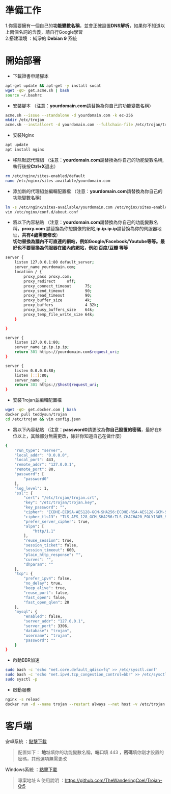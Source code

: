 # 準備工作
1.你需要擁有一個自己的**功能變數名稱**，並會正確設置**DNS解析**，如果你不知道以上兩個名詞的含義，請自行Google學習     
2.搭建環境 ：純淨的 **Debian 9** 系統

# 開始部署
- 下載證書申請腳本
```bash
apt-get update && apt-get -y install socat         
wget -qO- get.acme.sh | bash       
source ~/.bashrc
```
- 安裝腳本 （注意：**yourdomain.com**請替換為你自己的功能變數名稱）
```bash
acme.sh --issue --standalone -d yourdomain.com -k ec-256
mkdir /etc/trojan
acme.sh --installcert -d yourdomain.com --fullchain-file /etc/trojan/trojan.crt --key-file /etc/trojan/trojan.key --ecc
```
- 安裝Nginx
```bash
apt update
apt install nginx
```
- 移除默認代理組 （注意：**yourdomain.com**請替換為你自己的功能變數名稱,執行後按**Ctrl+X**退出）
```bash
rm /etc/nginx/sites-enabled/default
nano /etc/nginx/sites-available/yourdomain.com
```
- 添加新的代理組並編輯配置檔 （注意：**yourdomain.com**請替換為你自己的功能變數名稱）
```bash
ln -s /etc/nginx/sites-available/yourdomain.com /etc/nginx/sites-enabled/
vim /etc/nginx/conf.d/about.conf
```
- 將以下內容粘貼 （注意：**yourdomain.com**請替換為你自己的功能變數名稱，**proxy.com** 請替換為你想鏡像的網站,**ip.ip.ip.ip**請替換為你的伺服器地址，**共有4處需要修改**）                  
**切勿替換為牆內不可直連的網站，例如Google/Facebook/Youtube等等。最好也不要替換為伺服器在國內的網站，例如 百度/豆瓣 等等**
```bash
server {
    listen 127.0.0.1:80 default_server;
    server_name yourdomain.com;
    location / {
        proxy_pass proxy.com;
        proxy_redirect     off;
        proxy_connect_timeout      75; 
        proxy_send_timeout         90; 
        proxy_read_timeout         90; 
        proxy_buffer_size          4k; 
        proxy_buffers              4 32k; 
        proxy_busy_buffers_size    64k; 
        proxy_temp_file_write_size 64k; 
    }

}

server {
    listen 127.0.0.1:80;
    server_name ip.ip.ip.ip;
    return 301 https://yourdomain.com$request_uri;
}

server {
    listen 0.0.0.0:80;
    listen [::]:80;
    server_name _;
    return 301 https://$host$request_uri;
}
```
- 安裝Trojan並編輯配置檔
```bash
wget -qO- get.docker.com | bash
docker pull teddysun/trojan
cd /etc/trojan && vim config.json
```
- 將以下內容粘貼 （注意：**password0**請更改為**你自己設置的密碼**，最好在8位以上，其餘部分無需更改，除非你知道自己在做什麼）
```bash
{
    "run_type": "server",
    "local_addr": "0.0.0.0",
    "local_port": 443,
    "remote_addr": "127.0.0.1",
    "remote_port": 80,
    "password": [
        "password0"
    ],
    "log_level": 1,
    "ssl": {
        "cert": "/etc/trojan/trojan.crt",
        "key": "/etc/trojan/trojan.key",
        "key_password": "",
        "cipher": "ECDHE-ECDSA-AES128-GCM-SHA256:ECDHE-RSA-AES128-GCM-SHA256:ECDHE-ECDSA-AES256-GCM-SHA384:ECDHE-RSA-AES256-GCM-SHA384:ECDHE-ECDSA-CHACHA20-POLY1305:ECDHE-RSA-CHACHA20-POLY1305:DHE-RSA-AES128-GCM-SHA256:DHE-RSA-AES256-GCM-SHA384",
        "cipher_tls13": "TLS_AES_128_GCM_SHA256:TLS_CHACHA20_POLY1305_SHA256:TLS_AES_256_GCM_SHA384",
        "prefer_server_cipher": true,
        "alpn": [
            "http/1.1"
        ],
        "reuse_session": true,
        "session_ticket": false,
        "session_timeout": 600,
        "plain_http_response": "",
        "curves": "",
        "dhparam": ""
    },
    "tcp": {
        "prefer_ipv4": false,
        "no_delay": true,
        "keep_alive": true,
        "reuse_port": false,
        "fast_open": false,
        "fast_open_qlen": 20
    },
    "mysql": {
        "enabled": false,
        "server_addr": "127.0.0.1",
        "server_port": 3306,
        "database": "trojan",
        "username": "trojan",
        "password": ""
    }
}
```
- 啟動BBR加速
```bash
sudo bash -c 'echo "net.core.default_qdisc=fq" >> /etc/sysctl.conf'
sudo bash -c 'echo "net.ipv4.tcp_congestion_control=bbr" >> /etc/sysctl.conf'
sudo sysctl -p
```
- 啟動服務
```bash
nginx -s reload
docker run -d --name trojan --restart always --net host -v /etc/trojan:/etc/trojan teddysun/trojan
```

# 客戶端
安卓系統 ：[點擊下載](https://github.com/trojan-gfw/igniter/releases)          
> 配置如下： **地址**填你的功能變數名稱，**端口**填 443 ，**密碼**填你剛才設置的密碼，其他選項無需更改        

Windows系統 ：[點擊下載](https://github.com/Trojan-Qt5/Trojan-Qt5/releases)   
> 專案地址 & 使用說明 ：https://github.com/TheWanderingCoel/Trojan-Qt5
